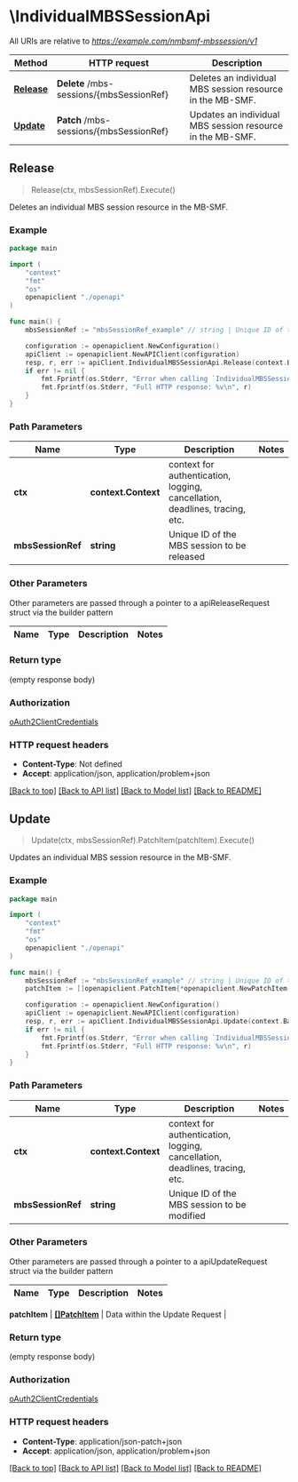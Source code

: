 # \IndividualMBSSessionApi

All URIs are relative to *https://example.com/nmbsmf-mbssession/v1*

Method | HTTP request | Description
------------- | ------------- | -------------
[**Release**](IndividualMBSSessionApi.md#Release) | **Delete** /mbs-sessions/{mbsSessionRef} | Deletes an individual MBS session resource in the MB-SMF.
[**Update**](IndividualMBSSessionApi.md#Update) | **Patch** /mbs-sessions/{mbsSessionRef} | Updates an individual MBS session resource in the MB-SMF.



## Release

> Release(ctx, mbsSessionRef).Execute()

Deletes an individual MBS session resource in the MB-SMF.

### Example

```go
package main

import (
    "context"
    "fmt"
    "os"
    openapiclient "./openapi"
)

func main() {
    mbsSessionRef := "mbsSessionRef_example" // string | Unique ID of the MBS session to be released

    configuration := openapiclient.NewConfiguration()
    apiClient := openapiclient.NewAPIClient(configuration)
    resp, r, err := apiClient.IndividualMBSSessionApi.Release(context.Background(), mbsSessionRef).Execute()
    if err != nil {
        fmt.Fprintf(os.Stderr, "Error when calling `IndividualMBSSessionApi.Release``: %v\n", err)
        fmt.Fprintf(os.Stderr, "Full HTTP response: %v\n", r)
    }
}
```

### Path Parameters


Name | Type | Description  | Notes
------------- | ------------- | ------------- | -------------
**ctx** | **context.Context** | context for authentication, logging, cancellation, deadlines, tracing, etc.
**mbsSessionRef** | **string** | Unique ID of the MBS session to be released | 

### Other Parameters

Other parameters are passed through a pointer to a apiReleaseRequest struct via the builder pattern


Name | Type | Description  | Notes
------------- | ------------- | ------------- | -------------


### Return type

 (empty response body)

### Authorization

[oAuth2ClientCredentials](../README.md#oAuth2ClientCredentials)

### HTTP request headers

- **Content-Type**: Not defined
- **Accept**: application/json, application/problem+json

[[Back to top]](#) [[Back to API list]](../README.md#documentation-for-api-endpoints)
[[Back to Model list]](../README.md#documentation-for-models)
[[Back to README]](../README.md)


## Update

> Update(ctx, mbsSessionRef).PatchItem(patchItem).Execute()

Updates an individual MBS session resource in the MB-SMF.

### Example

```go
package main

import (
    "context"
    "fmt"
    "os"
    openapiclient "./openapi"
)

func main() {
    mbsSessionRef := "mbsSessionRef_example" // string | Unique ID of the MBS session to be modified
    patchItem := []openapiclient.PatchItem{*openapiclient.NewPatchItem(*openapiclient.NewPatchOperation(), "Path_example")} // []PatchItem | Data within the Update Request

    configuration := openapiclient.NewConfiguration()
    apiClient := openapiclient.NewAPIClient(configuration)
    resp, r, err := apiClient.IndividualMBSSessionApi.Update(context.Background(), mbsSessionRef).PatchItem(patchItem).Execute()
    if err != nil {
        fmt.Fprintf(os.Stderr, "Error when calling `IndividualMBSSessionApi.Update``: %v\n", err)
        fmt.Fprintf(os.Stderr, "Full HTTP response: %v\n", r)
    }
}
```

### Path Parameters


Name | Type | Description  | Notes
------------- | ------------- | ------------- | -------------
**ctx** | **context.Context** | context for authentication, logging, cancellation, deadlines, tracing, etc.
**mbsSessionRef** | **string** | Unique ID of the MBS session to be modified | 

### Other Parameters

Other parameters are passed through a pointer to a apiUpdateRequest struct via the builder pattern


Name | Type | Description  | Notes
------------- | ------------- | ------------- | -------------

 **patchItem** | [**[]PatchItem**](PatchItem.md) | Data within the Update Request | 

### Return type

 (empty response body)

### Authorization

[oAuth2ClientCredentials](../README.md#oAuth2ClientCredentials)

### HTTP request headers

- **Content-Type**: application/json-patch+json
- **Accept**: application/json, application/problem+json

[[Back to top]](#) [[Back to API list]](../README.md#documentation-for-api-endpoints)
[[Back to Model list]](../README.md#documentation-for-models)
[[Back to README]](../README.md)

